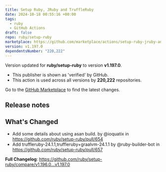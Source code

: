 ```yaml
---
title: Setup Ruby, JRuby and TruffleRuby
date: 2024-10-18 00:55:16 +00:00
tags:
  - ruby
  - GitHub Actions
draft: false
repo: ruby/setup-ruby
marketplace: https://github.com/marketplace/actions/setup-ruby-jruby-and-truffleruby
version: v1.197.0
dependentsNumber: "220,222"
---
```



Version updated for **ruby/setup-ruby** to version **v1.197.0**.
- This publisher is shown as 'verified' by GitHub.
- This action is used across all versions by **220,222** repositories.

Go to the [GitHub Marketplace](https://github.com/marketplace/actions/setup-ruby-jruby-and-truffleruby) to find the latest changes.

## Release notes

## What's Changed
* Add some details about using asan build. by @ioquatix in https://github.com/ruby/setup-ruby/pull/654
* Add truffleruby-24.1.1,truffleruby+graalvm-24.1.1 by @ruby-builder-bot in https://github.com/ruby/setup-ruby/pull/657


**Full Changelog**: https://github.com/ruby/setup-ruby/compare/v1.196.0...v1.197.0
